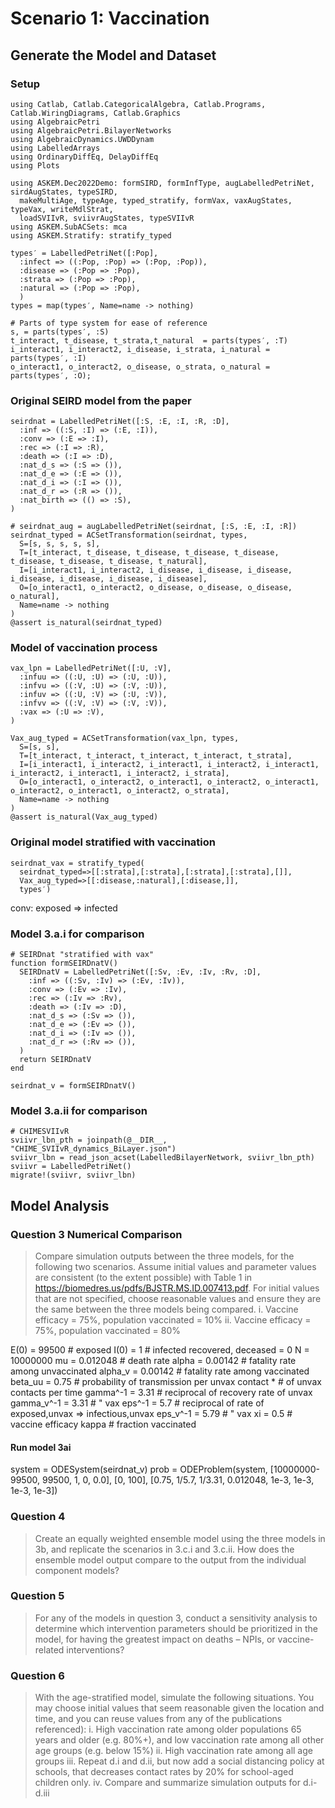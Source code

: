 # Scenario 1: Vaccination

## Generate the Model and Dataset

### Setup

```
using Catlab, Catlab.CategoricalAlgebra, Catlab.Programs, Catlab.WiringDiagrams, Catlab.Graphics
using AlgebraicPetri
using AlgebraicPetri.BilayerNetworks
using AlgebraicDynamics.UWDDynam
using LabelledArrays
using OrdinaryDiffEq, DelayDiffEq
using Plots

using ASKEM.Dec2022Demo: formSIRD, formInfType, augLabelledPetriNet, sirdAugStates, typeSIRD,
  makeMultiAge, typeAge, typed_stratify, formVax, vaxAugStates, typeVax, writeMdlStrat,
  loadSVIIvR, sviivrAugStates, typeSVIIvR
using ASKEM.SubACSets: mca
using ASKEM.Stratify: stratify_typed

types′ = LabelledPetriNet([:Pop],
  :infect => ((:Pop, :Pop) => (:Pop, :Pop)),
  :disease => (:Pop => :Pop),
  :strata => (:Pop => :Pop),
  :natural => (:Pop => :Pop),
  )
types = map(types′, Name=name -> nothing)

# Parts of type system for ease of reference
s, = parts(types′, :S)
t_interact, t_disease, t_strata,t_natural  = parts(types′, :T)
i_interact1, i_interact2, i_disease, i_strata, i_natural = parts(types′, :I)
o_interact1, o_interact2, o_disease, o_strata, o_natural = parts(types′, :O);
```

### Original SEIRD model from the paper

```
seirdnat = LabelledPetriNet([:S, :E, :I, :R, :D],
  :inf => ((:S, :I) => (:E, :I)),
  :conv => (:E => :I),
  :rec => (:I => :R),
  :death => (:I => :D),
  :nat_d_s => (:S => ()),
  :nat_d_e => (:E => ()),
  :nat_d_i => (:I => ()),
  :nat_d_r => (:R => ()),
  :nat_birth => (() => :S),
)

# seirdnat_aug = augLabelledPetriNet(seirdnat, [:S, :E, :I, :R])
seirdnat_typed = ACSetTransformation(seirdnat, types,
  S=[s, s, s, s, s],
  T=[t_interact, t_disease, t_disease, t_disease, t_disease, t_disease, t_disease, t_disease, t_natural],
  I=[i_interact1, i_interact2, i_disease, i_disease, i_disease, i_disease, i_disease, i_disease, i_disease],
  O=[o_interact1, o_interact2, o_disease, o_disease, o_disease, o_natural],
  Name=name -> nothing
)
@assert is_natural(seirdnat_typed)
```

### Model of vaccination process

```
vax_lpn = LabelledPetriNet([:U, :V],
  :infuu => ((:U, :U) => (:U, :U)),
  :infvu => ((:V, :U) => (:V, :U)),
  :infuv => ((:U, :V) => (:U, :V)),
  :infvv => ((:V, :V) => (:V, :V)),
  :vax => (:U => :V),
)

Vax_aug_typed = ACSetTransformation(vax_lpn, types,
  S=[s, s],
  T=[t_interact, t_interact, t_interact, t_interact, t_strata],
  I=[i_interact1, i_interact2, i_interact1, i_interact2, i_interact1, i_interact2, i_interact1, i_interact2, i_strata],
  O=[o_interact1, o_interact2, o_interact1, o_interact2, o_interact1, o_interact2, o_interact1, o_interact2, o_strata],
  Name=name -> nothing
)
@assert is_natural(Vax_aug_typed)
```

### Original model stratified with vaccination

```
seirdnat_vax = stratify_typed(
  seirdnat_typed=>[[:strata],[:strata],[:strata],[:strata],[]],
  Vax_aug_typed=>[[:disease,:natural],[:disease,]],
  types′)
```

conv: exposed => infected

### Model 3.a.i for comparison

```
# SEIRDnat "stratified with vax"
function formSEIRDnatV()
  SEIRDnatV = LabelledPetriNet([:Sv, :Ev, :Iv, :Rv, :D],
    :inf => ((:Sv, :Iv) => (:Ev, :Iv)),
    :conv => (:Ev => :Iv),
    :rec => (:Iv => :Rv),
    :death => (:Iv => :D),
    :nat_d_s => (:Sv => ()),
    :nat_d_e => (:Ev => ()),
    :nat_d_i => (:Iv => ()),
    :nat_d_r => (:Rv => ()),
  )
  return SEIRDnatV
end

seirdnat_v = formSEIRDnatV()
```

### Model 3.a.ii for comparison

```
# CHIMESVIIvR
sviivr_lbn_pth = joinpath(@__DIR__, "CHIME_SVIIvR_dynamics_BiLayer.json")
sviivr_lbn = read_json_acset(LabelledBilayerNetwork, sviivr_lbn_pth)
sviivr = LabelledPetriNet()
migrate!(sviivr, sviivr_lbn)
```

## Model Analysis

### Question 3 Numerical Comparison

> Compare simulation outputs between the three models, for the following two scenarios. Assume initial values and parameter values are consistent (to the extent possible) with Table 1 in https://biomedres.us/pdfs/BJSTR.MS.ID.007413.pdf. For initial values that are not specified, choose reasonable values and ensure they are the same between the three models being compared.
> i.	Vaccine efficacy = 75%, population vaccinated = 10%
> ii.	Vaccine efficacy = 75%, population vaccinated = 80%

E(0) = 99500      # exposed
I(0) = 1          # infected
recovered, deceased = 0
N = 10000000
mu = 0.012048     # death rate
alpha = 0.00142   # fatality rate among unvaccinated
alpha_v = 0.00142 # fatality rate among vaccinated
beta_uu = 0.75    # probability of transmission per unvax contact * # of unvax contacts per time
gamma^-1 = 3.31   # reciprocal of recovery rate of unvax
gamma_v^-1 = 3.31 # " vax
eps^-1 = 5.7      # reciprocal of rate of exposed,unvax => infectious,unvax
eps_v^-1 = 5.79   # " vax
xi = 0.5          # vaccine efficacy
kappa             # fraction vaccinated

#### Run model 3ai

system = ODESystem(seirdnat_v)
prob = ODEProblem(system, [10000000-99500, 99500, 1, 0, 0.0], [0, 100],
                  [0.75, 1/5.7, 1/3.31, 0.012048, 1e-3, 1e-3, 1e-3, 1e-3])


### Question 4

> Create an equally weighted ensemble model using the three models in 3b, and replicate the scenarios in 3.c.i and 3.c.ii. How does the ensemble model output compare to the output from the individual component models?

### Question 5

> For any of the models in question 3, conduct a sensitivity analysis to determine which intervention parameters should be prioritized in the model, for having the greatest impact on deaths – NPIs, or vaccine-related interventions?

### Question 6

> With the age-stratified model, simulate the following situations. You may choose initial values that seem reasonable given the location and time, and you can reuse values from any of the publications referenced):
> i.	High vaccination rate among older populations 65 years and older (e.g. 80%+), and low vaccination rate among all other age groups (e.g. below 15%)
> ii.	High vaccination rate among all age groups
> iii.	Repeat d.i and d.ii, but now add a social distancing policy at schools, that decreases contact rates by 20% for school-aged children only.
> iv.	Compare and summarize simulation outputs for d.i-d.iii
